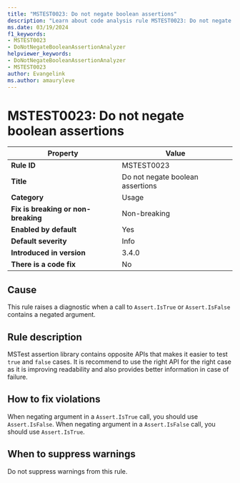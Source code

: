 ```yaml
---
title: "MSTEST0023: Do not negate boolean assertions"
description: "Learn about code analysis rule MSTEST0023: Do not negate boolean assertions"
ms.date: 03/19/2024
f1_keywords:
- MSTEST0023
- DoNotNegateBooleanAssertionAnalyzer
helpviewer_keywords:
- DoNotNegateBooleanAssertionAnalyzer
- MSTEST0023
author: Evangelink
ms.author: amauryleve
---
```

# MSTEST0023: Do not negate boolean assertions

| Property                            | Value                            |
|-------------------------------------|----------------------------------|
| **Rule ID**                         | MSTEST0023                       |
| **Title**                           | Do not negate boolean assertions |
| **Category**                        | Usage                            |
| **Fix is breaking or non-breaking** | Non-breaking                     |
| **Enabled by default**              | Yes                              |
| **Default severity**                | Info                             |
| **Introduced in version**           | 3.4.0                            |
| **There is a code fix**             | No                               |

## Cause

This rule raises a diagnostic when a call to `Assert.IsTrue` or `Assert.IsFalse` contains a negated argument.

## Rule description

MSTest assertion library contains opposite APIs that makes it easier to test `true` and `false` cases. It is recommend to use the right API for the right case as it is improving readability and also provides better information in case of failure.

## How to fix violations

When negating argument in a `Assert.IsTrue` call, you should use `Assert.IsFalse`.
When negating argument in a `Assert.IsFalse` call, you should use `Assert.IsTrue`.

## When to suppress warnings

Do not suppress warnings from this rule.
